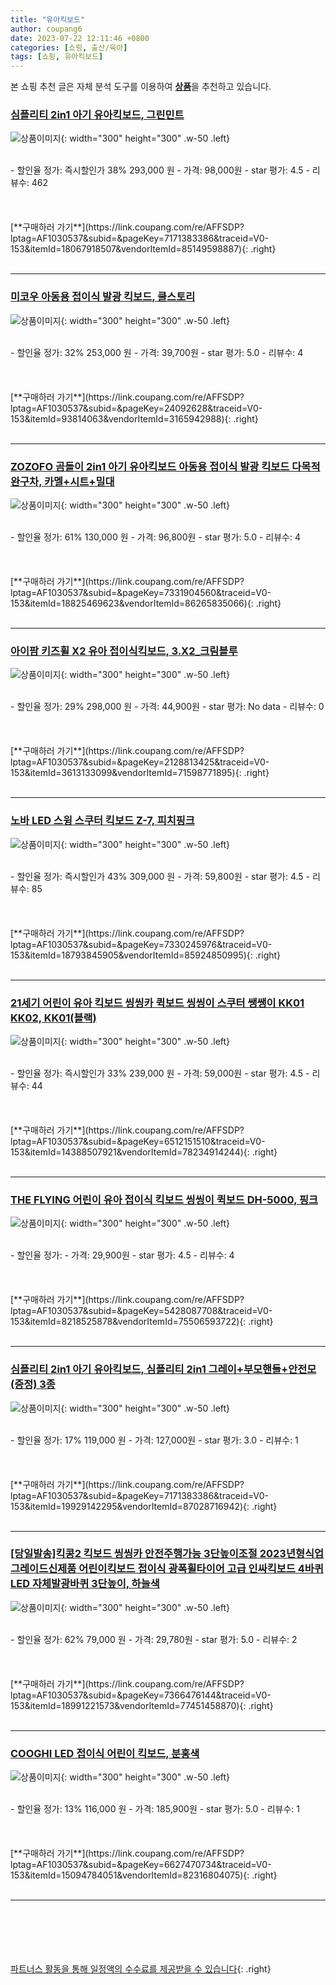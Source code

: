 ```yaml
---
title: "유아킥보드"
author: coupang6
date: 2023-07-22 12:11:46 +0800
categories: [쇼핑, 출산/육아]
tags: [쇼핑, 유아킥보드]
---
```


본 쇼핑 추천 글은 자체 분석 도구를 이용하여 [**상품**](https://link.coupang.com/a/bao1ui)을 추천하고 있습니다.

### [심플리티 2in1 아기 유아킥보드, 그린민트](https://link.coupang.com/re/AFFSDP?lptag=AF1030537&subid=&pageKey=7171383386&traceid=V0-153&itemId=18067918507&vendorItemId=85149598887)

![상품이미지](https://thumbnail9.coupangcdn.com/thumbnails/remote/230x230ex/image/vendor_inventory/e2c6/14b3df564a8ce8acf082f22a55ca273c2d1094faf8c7062d8b100e812448.jpg){: width="300" height="300" .w-50 .left}


<br>
- 할인율 정가: 즉시할인가 38%  293,000   원
- 가격: 98,000원
- star 평가: 4.5
- 리뷰수: 462
<br>
<br>
<br>
<br>
[**구매하러 가기**](https://link.coupang.com/re/AFFSDP?lptag=AF1030537&subid=&pageKey=7171383386&traceid=V0-153&itemId=18067918507&vendorItemId=85149598887){: .right}
<br>
<br>

---

### [미코우 아동용 접이식 발광 킥보드, 쿨스토리](https://link.coupang.com/re/AFFSDP?lptag=AF1030537&subid=&pageKey=24092628&traceid=V0-153&itemId=93814063&vendorItemId=3165942988)

![상품이미지](https://thumbnail8.coupangcdn.com/thumbnails/remote/230x230ex/image/retail/images/3669931637733335-200a8915-1210-4842-8702-68375d1fd975.jpg){: width="300" height="300" .w-50 .left}


<br>
- 할인율 정가: 32%  253,000   원
- 가격: 39,700원
- star 평가: 5.0
- 리뷰수: 4
<br>
<br>
<br>
<br>
[**구매하러 가기**](https://link.coupang.com/re/AFFSDP?lptag=AF1030537&subid=&pageKey=24092628&traceid=V0-153&itemId=93814063&vendorItemId=3165942988){: .right}
<br>
<br>

---

### [ZOZOFO 곰돌이 2in1 아기 유아킥보드 아동용 접이식 발광 킥보드 다목적 완구차, 카멜+시트+밀대](https://link.coupang.com/re/AFFSDP?lptag=AF1030537&subid=&pageKey=7331904560&traceid=V0-153&itemId=18825469623&vendorItemId=86265835066)

![상품이미지](https://thumbnail10.coupangcdn.com/thumbnails/remote/230x230ex/image/vendor_inventory/750f/3fc04963aba921412a6aa82996f7ac33f025c67126e5131a8c02a729b3a2.jpg){: width="300" height="300" .w-50 .left}


<br>
- 할인율 정가: 61%  130,000   원
- 가격: 96,800원
- star 평가: 5.0
- 리뷰수: 4
<br>
<br>
<br>
<br>
[**구매하러 가기**](https://link.coupang.com/re/AFFSDP?lptag=AF1030537&subid=&pageKey=7331904560&traceid=V0-153&itemId=18825469623&vendorItemId=86265835066){: .right}
<br>
<br>

---

### [아이팜 키즈휠 X2 유아 접이식킥보드, 3.X2_크림블루](https://link.coupang.com/re/AFFSDP?lptag=AF1030537&subid=&pageKey=2128813425&traceid=V0-153&itemId=3613133099&vendorItemId=71598771895)

![상품이미지](https://thumbnail6.coupangcdn.com/thumbnails/remote/230x230ex/image/vendor_inventory/e1c4/6d4015e0be461d5221c411489fe702a6f098bcca80da35170c4bfe070f7d.jpg){: width="300" height="300" .w-50 .left}


<br>
- 할인율 정가: 29%  298,000   원
- 가격: 44,900원
- star 평가: No data
- 리뷰수: 0
<br>
<br>
<br>
<br>
[**구매하러 가기**](https://link.coupang.com/re/AFFSDP?lptag=AF1030537&subid=&pageKey=2128813425&traceid=V0-153&itemId=3613133099&vendorItemId=71598771895){: .right}
<br>
<br>

---

### [노바 LED 스윙 스쿠터 킥보드 Z-7, 피치핑크](https://link.coupang.com/re/AFFSDP?lptag=AF1030537&subid=&pageKey=7330245976&traceid=V0-153&itemId=18793845905&vendorItemId=85924850995)

![상품이미지](https://thumbnail9.coupangcdn.com/thumbnails/remote/230x230ex/image/retail/images/2023/05/10/11/4/0784b8b8-fdba-481e-ac93-217db7789228.jpg){: width="300" height="300" .w-50 .left}


<br>
- 할인율 정가: 즉시할인가 43%  309,000   원
- 가격: 59,800원
- star 평가: 4.5
- 리뷰수: 85
<br>
<br>
<br>
<br>
[**구매하러 가기**](https://link.coupang.com/re/AFFSDP?lptag=AF1030537&subid=&pageKey=7330245976&traceid=V0-153&itemId=18793845905&vendorItemId=85924850995){: .right}
<br>
<br>

---

### [21세기 어린이 유아 킥보드 씽씽카 퀵보드 씽씽이 스쿠터 쌩쌩이 KK01 KK02, KK01(블랙)](https://link.coupang.com/re/AFFSDP?lptag=AF1030537&subid=&pageKey=6512151510&traceid=V0-153&itemId=14388507921&vendorItemId=78234914244)

![상품이미지](https://thumbnail10.coupangcdn.com/thumbnails/remote/230x230ex/image/vendor_inventory/55ca/7ba42f9e1f4ce03de6476c7cdc9e17adeffc520bda1305b912008b6fb3ef.jpg){: width="300" height="300" .w-50 .left}


<br>
- 할인율 정가: 즉시할인가 33%  239,000   원
- 가격: 59,000원
- star 평가: 4.5
- 리뷰수: 44
<br>
<br>
<br>
<br>
[**구매하러 가기**](https://link.coupang.com/re/AFFSDP?lptag=AF1030537&subid=&pageKey=6512151510&traceid=V0-153&itemId=14388507921&vendorItemId=78234914244){: .right}
<br>
<br>

---

### [THE FLYING 어린이 유아 접이식 킥보드 씽씽이 퀵보드 DH-5000, 핑크](https://link.coupang.com/re/AFFSDP?lptag=AF1030537&subid=&pageKey=5428087708&traceid=V0-153&itemId=8218525878&vendorItemId=75506593722)

![상품이미지](https://thumbnail7.coupangcdn.com/thumbnails/remote/230x230ex/image/vendor_inventory/4da5/5ae1736854d217750ced5e1c3a6b0609f72346fbfba72635df6ede4e9c6a.jpg){: width="300" height="300" .w-50 .left}


<br>
- 할인율 정가: 
- 가격: 29,900원
- star 평가: 4.5
- 리뷰수: 4
<br>
<br>
<br>
<br>
[**구매하러 가기**](https://link.coupang.com/re/AFFSDP?lptag=AF1030537&subid=&pageKey=5428087708&traceid=V0-153&itemId=8218525878&vendorItemId=75506593722){: .right}
<br>
<br>

---

### [심플리티 2in1 아기 유아킥보드, 심플리티 2in1 그레이+부모핸들+안전모(증정) 3종](https://link.coupang.com/re/AFFSDP?lptag=AF1030537&subid=&pageKey=7171383386&traceid=V0-153&itemId=19929142295&vendorItemId=87028716942)

![상품이미지](https://thumbnail7.coupangcdn.com/thumbnails/remote/230x230ex/image/vendor_inventory/7f57/52c855c6136f413f659aafb70d6ca8b6a1ea49c14dbc45564da548fd42d7.jpg){: width="300" height="300" .w-50 .left}


<br>
- 할인율 정가: 17%  119,000   원
- 가격: 127,000원
- star 평가: 3.0
- 리뷰수: 1
<br>
<br>
<br>
<br>
[**구매하러 가기**](https://link.coupang.com/re/AFFSDP?lptag=AF1030537&subid=&pageKey=7171383386&traceid=V0-153&itemId=19929142295&vendorItemId=87028716942){: .right}
<br>
<br>

---

### [[당일발송]킥콩2 킥보드 씽씽카 안전주행가능 3단높이조절 2023년형식업그레이드신제품 어린이킥보드 접이식 광폭휠타이어 고급 인싸킥보드 4바퀴 LED 자체발광바퀴 3단높이, 하늘색](https://link.coupang.com/re/AFFSDP?lptag=AF1030537&subid=&pageKey=7366476144&traceid=V0-153&itemId=18991221573&vendorItemId=77451458870)

![상품이미지](https://thumbnail8.coupangcdn.com/thumbnails/remote/230x230ex/image/vendor_inventory/894a/aed2748d8db0ddf43d269f48946a60b884b2c9a6a809a2f16867a4831d2c.jpg){: width="300" height="300" .w-50 .left}


<br>
- 할인율 정가: 62%  79,000   원
- 가격: 29,780원
- star 평가: 5.0
- 리뷰수: 2
<br>
<br>
<br>
<br>
[**구매하러 가기**](https://link.coupang.com/re/AFFSDP?lptag=AF1030537&subid=&pageKey=7366476144&traceid=V0-153&itemId=18991221573&vendorItemId=77451458870){: .right}
<br>
<br>

---

### [COOGHI LED 접이식 어린이 킥보드, 분홍색](https://link.coupang.com/re/AFFSDP?lptag=AF1030537&subid=&pageKey=6627470734&traceid=V0-153&itemId=15094784051&vendorItemId=82316804075)

![상품이미지](https://thumbnail9.coupangcdn.com/thumbnails/remote/230x230ex/image/vendor_inventory/c684/6746cb9b225a668ac0f326156401198cc7e3874b28cb1fd84b77cdd4e39d.jpg){: width="300" height="300" .w-50 .left}


<br>
- 할인율 정가: 13%  116,000   원
- 가격: 185,900원
- star 평가: 5.0
- 리뷰수: 1
<br>
<br>
<br>
<br>
[**구매하러 가기**](https://link.coupang.com/re/AFFSDP?lptag=AF1030537&subid=&pageKey=6627470734&traceid=V0-153&itemId=15094784051&vendorItemId=82316804075){: .right}
<br>
<br>

---
<br><br><br><br><br> [파트너스 활동을 통해 일정액의 수수료를 제공받을 수 있습니다](https://link.coupang.com/a/bao1ui){: .right}